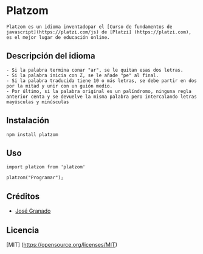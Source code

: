 # Platzom
    Platzom es un idioma inventadopar el [Curso de fundamentos de javascript](https://platzi.com/js) de [Platzi] (https://platzi.com), es el mejor lugar de educación online.

## Descripción del idioma
    - Si la palabra termina conar "ar", se le quitan esas dos letras.
    - Si la palabra inicia con Z, se le añade "pe" al final.
    - Si la palabra traducida tiene 10 o más letras, se debe partir en dos por la mitad y unir con un guión medio.
    - Por último, si la palabra original es un palíndromo, ninguna regla anterior centa y se devuelve la misma palabra pero intercalando letras mayúsculas y minúsculas
## Instalación

```
npm install platzom
```

## Uso
```
import platzom from 'platzom'

platzom("Programar");
```
## Créditos
- [José Granado](https://twitter.com/@aboutkans)

## Licencia
[MIT] (https://opensource.org/licenses/MIT)
